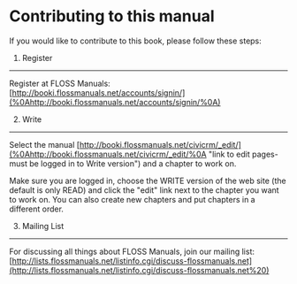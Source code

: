 Contributing to this manual
===========================

If you would like to contribute to this book, please follow these steps:

1. Register
-----------

Register at FLOSS Manuals: 
[http://booki.flossmanuals.net/accounts/signin/](%0Ahttp://booki.flossmanuals.net/accounts/signin/%0A)

2. Write
--------

Select the manual
[http://booki.flossmanuals.net/civicrm/_edit/](%0Ahttp://booki.flossmanuals.net/civicrm/_edit/%0A "link to edit pages- must be logged in to Write version") and
a chapter to work on.

Make sure you are logged in, choose the WRITE version of the web site
(the default is only READ) and click the "edit" link next to the chapter
you want to work on. You can also create new chapters and put chapters
in a different order.

3. Mailing List
---------------

For discussing all things about FLOSS Manuals, join our mailing list: 
[http://lists.flossmanuals.net/listinfo.cgi/discuss-flossmanuals.net](http://lists.flossmanuals.net/listinfo.cgi/discuss-flossmanuals.net%20)

